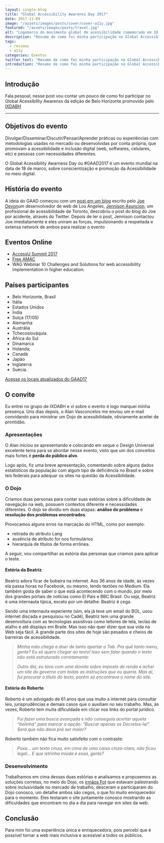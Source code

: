 ```yaml
---
layout: single-blog
title: "Global Accessibility Awarenss Day 2017"
date: 2017-11-09
image: "/assets/images/posts/cover/cover-a11y.jpg"
featured: "/assets/images/posts/travel.jpg"
alt: "Logomarca do movimento global de acessibilidade comemorado em 18 de março"
description: "Resumo de como foi minha participação no Global Accessibility Awarenss Day 2017 promovido pelo o IXDABH"
tags:
  - reviews
  - a11y
categories: Eventos
twitter_text: "Resumo de como foi minha participação no Global Accessibility Awarenss Day 2017"
introduction: "Resumo de como foi minha participação no Global Accessibility Awarenss Day 2017"
---
```


## Introdução

Fala pessoal, nesse post vou contar um pouco de como foi participar no Global Acessibility Awarenss da edição de Belo Horizonte promovido pelo [IXDABH](http://bhz.ixda.org.br/)

---

## Objetivos do evento

Divulgar/Disseminar/Discutir/Pensar/Aprender práticas ou experiências com metodologias usadas no mercado ou desenvolvidas por conta própria, que promovam a acessibilidade e inclusão digital (web, softwares, celulares, etc) e pessoas com necessidades diferentes.

O Global Acessibility Awarness Day ou #GAAD2017 é um evento mundial na data de 18 de marco, sobre conscientização e promoção da Acessibilidade no meio digital.

## História do evento

A ideia do GAAD começou com um [post em um blog](https://mysqltalk.wordpress.com/2011/11/27/challenge-accessibility-know-how-needs-to-go-mainstream-with-developers-now/) escrito pelo [Joe Devon](http://globalaccessibilityawarenessday.org/joe_devon.html)um desenvolvedor de web de Los Angeles, [Jennison Asuncion](https://www.linkedin.com/in/jennison/), um profissional de acessibilidade de Toronto, descobriu o post do blog do Joe por acidente, através do Twitter. Depois de ler o post, Jennison contactou Joe imediatamente e eles uniram as forças, impulsionando a respeitada e extensa network de ambos para realizar o evento

## Eventos Online

- [AccessU Summit 2017](http://environmentsforhumans.com/2017/accessu-summit/)
- [Free AMAC](http://mailchi.mp/e993313afc40/1ml4oa6z8f-1242317?e=3ab58790fd)
- WAG Webinar 10 Challenges and Solutions for web accessibility implementation in higher education.

<h2 class="section-heading">Países participantes</h2>

- Belo Horizonte, Brasil
- Itália
- Estados Unidos
- Índia
- Suíça (17/05)
- Alemanha
- Austrália
- Tchecoslováquia
- África do Sul
- Dinamarca
- Holanda;
- Canadá
- Japão
- Inglaterra
- Suécia.

[Acesse os locais atualizados do GAAD17](http://globalaccessibilityawarenessday.org/events.html)

## O convite

Eu entrei no grupo de IXDABH e vi sobre o evento é logo marquei minha presença. Uns dias depois, o Alan Vasconcelos me enviou um e-mail convidando para ministrar um Dojo de acessibilidade, obviamente aceitei de prontidão.

### Apresentações

O Alan iniciou se apresentando e colocando em xeque o Design Universal excelente tema para se abordar nesse evento, visto que um dos conceitos mais fortes é **perda do público alvo**.

Logo após, fiz uma breve apresentação, comentando sobre alguns dados estatísticos da população com algum tipo de deficiência no Brasil e sobre leis federais para adequar os sites na questão da Acessibilidade.

### O Dojo

Criamos duas personas para contar suas estórias sobre a dificuldade de navegação na web, possuem contextos diferente e necessidades diferentes.
O dojo se dividiu em duas etapas: **análise do problema** e **resolução dos problemas encontrados**.

Provocamos alguns erros na marcação do HTML, como por exemplo:

- retirada do atributo Lang
- ausência de atributo for nos formulários
- hierarquia de títulos de forma errônea.

A seguir, vou compartilhar as estória das personas que criamos para aplicar o teste.

#### Estória da Beatriz

Beatriz adora ficar de bobeira na internet. Aos 36 anos de idade, às vezes ela passa horas no Facebook, ou mesmo, lendo textões no Medium. Ela também gosta de saber o que está acontecendo com o mundo, por meio dos grandes portais de notícias como El Paìs e BBC Brasil. Ou seja, Beatriz é uma internauta típica, exceto por um detalhe: Beatriz é cega.

Sendo uma internauta experiente (sim, ela já teve um email do BOL, usou internet discada e pesquisou no Cadê), Beatriz tem uma grande desenvoltura com as tecnologias assistivas como leitores de tela, teclas de atalho e até displays em Braile. Mas isso não quer dizer que sua vida na Web seja fácil. A grande parte dos sites de hoje são pesados e cheios de barreiras de acessibilidade.

> _Minha mão chega a doer de tanto apertar o Tab. Pra quê tanto menu, gente? Eu só quero chegar ao texto! Isso sem falar quando o texto não está estruturado corretamente:_
>
> _Outro dia, eu tava com uma dúvida sobre imposto de renda e achei um site do governo com todas as instruções que eu queria. Mas aí, fui procurar o título do texto, porém só encontrava o nome do site._

#### Estória do Roberto

Roberto é um advogado de 61 anos que usa muito a internet para consultar leis, jurisprudências e demais casos que o auxiliam no seu trabalho. Mas, às vezes, Roberto tem muita dificuldade em clicar nos links do portal jurídico.

> _Fui fazer uma busca avançada e não conseguia acertar aquela “bolinha” para marcar a opção: “Buscar apenas os Decretos-lei”. Será que não dava pra ser maior?_

Roberto também não fica muito satisfeito com o contraste:

> _Poxa… um texto cinza, em cima de uma caixa cinza-claro, não ficou legal… E que letrinha miúda é essa, gente?_

### Desenvolvimento

Trabalhamos em cima dessas duas estórias e analisamos e propusemos as soluções corretas, no meio do Dojo, os [irmãos Fot](http://www.irmaosfot.com.br/) que estavam palestrando sobre inclusividade no mercado de trabalho, desceram e participaram do Dojo conosco, um detalhe ambos são cegos, o que foi muito enriquecedor para o momento.
Eles testaram o site juntamente conosco mostrando as dificuldades que encontram no dia a dia para navegar em sites da web.

## Conclusão

Para mim foi uma experiência única e enriquecedora, pois percebi que é possível tornar a web mais inclusiva e acessível a todos os públicos.

